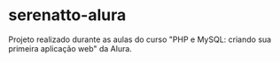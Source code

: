 # serenatto-alura
Projeto realizado durante as aulas do curso "PHP e MySQL: criando sua primeira aplicação web" da Alura.

